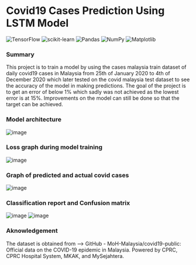 # Covid19 Cases Prediction Using LSTM Model
 
![TensorFlow](https://img.shields.io/badge/TensorFlow-%23FF6F00.svg?style=for-the-badge&logo=TensorFlow&logoColor=white)
![scikit-learn](https://img.shields.io/badge/scikit--learn-%23F7931E.svg?style=for-the-badge&logo=scikit-learn&logoColor=white)
![Pandas](https://img.shields.io/badge/pandas-%23150458.svg?style=for-the-badge&logo=pandas&logoColor=white)
![NumPy](https://img.shields.io/badge/numpy-%23013243.svg?style=for-the-badge&logo=numpy&logoColor=white)
![Matplotlib](https://img.shields.io/badge/Matplotlib-%23ffffff.svg?style=for-the-badge&logo=Matplotlib&logoColor=black)

### Summary
This project is to train a model by using the cases malaysia train dataset of daily covid19 cases in Malaysia from 25th of January 2020 to 4th of December 2020 which later tested on the covid malaysia test dataset to see the accuracy of the model in making predictions. The goal of the project is to get an error of below 1% which sadly was not achieved as the lowest error is at 15%. Improvements on the model can still be done so that the target can be achieved.

### Model architecture
![image](https://user-images.githubusercontent.com/121662880/211287390-02854520-1568-4e0d-92e2-28f23827e430.png)

### Loss graph during model training
![image](https://user-images.githubusercontent.com/121662880/211287031-f21e77de-8728-43f1-bf32-a9c6a1218410.png)

### Graph of predicted and actual covid cases
![image](https://user-images.githubusercontent.com/121662880/211288899-d6d41551-e6d9-4c89-ae61-5f0fdc315bbd.png)


### Classification report and Confusion matrix
![image](https://user-images.githubusercontent.com/121662880/211288297-0528035f-d17a-4a80-9fcd-0d75b5eceb3a.png)
![image](https://user-images.githubusercontent.com/121662880/211288632-c486beca-1fc6-4eab-8307-b283a30aba37.png)

### Aknowledgement
The dataset is obtained from --> GitHub - MoH-Malaysia/covid19-public: Official data on the COVID-19 
epidemic in Malaysia. Powered by CPRC, CPRC Hospital System, 
MKAK, and MySejahtera.
